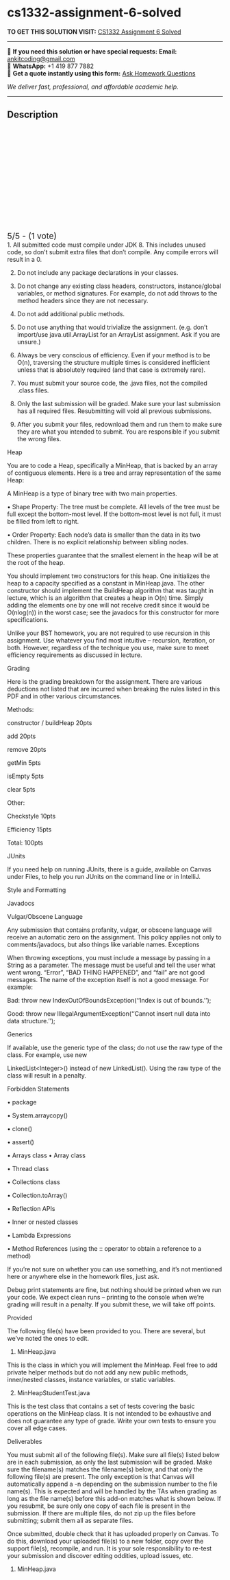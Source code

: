 # cs1332-assignment-6-solved
**TO GET THIS SOLUTION VISIT:** [CS1332 Assignment 6 Solved](https://www.ankitcodinghub.com/product/cs1332-important-solved-6/)


---

📩 **If you need this solution or have special requests:** **Email:** ankitcoding@gmail.com  
📱 **WhatsApp:** +1 419 877 7882  
📄 **Get a quote instantly using this form:** [Ask Homework Questions](https://www.ankitcodinghub.com/services/ask-homework-questions/)

*We deliver fast, professional, and affordable academic help.*

---

<h2>Description</h2>



<div class="kk-star-ratings kksr-auto kksr-align-center kksr-valign-top" data-payload="{&quot;align&quot;:&quot;center&quot;,&quot;id&quot;:&quot;109377&quot;,&quot;slug&quot;:&quot;default&quot;,&quot;valign&quot;:&quot;top&quot;,&quot;ignore&quot;:&quot;&quot;,&quot;reference&quot;:&quot;auto&quot;,&quot;class&quot;:&quot;&quot;,&quot;count&quot;:&quot;1&quot;,&quot;legendonly&quot;:&quot;&quot;,&quot;readonly&quot;:&quot;&quot;,&quot;score&quot;:&quot;5&quot;,&quot;starsonly&quot;:&quot;&quot;,&quot;best&quot;:&quot;5&quot;,&quot;gap&quot;:&quot;4&quot;,&quot;greet&quot;:&quot;Rate this product&quot;,&quot;legend&quot;:&quot;5\/5 - (1 vote)&quot;,&quot;size&quot;:&quot;24&quot;,&quot;title&quot;:&quot;CS1332  Assignment 6 Solved&quot;,&quot;width&quot;:&quot;138&quot;,&quot;_legend&quot;:&quot;{score}\/{best} - ({count} {votes})&quot;,&quot;font_factor&quot;:&quot;1.25&quot;}">

<div class="kksr-stars">

<div class="kksr-stars-inactive">
            <div class="kksr-star" data-star="1" style="padding-right: 4px">


<div class="kksr-icon" style="width: 24px; height: 24px;"></div>
        </div>
            <div class="kksr-star" data-star="2" style="padding-right: 4px">


<div class="kksr-icon" style="width: 24px; height: 24px;"></div>
        </div>
            <div class="kksr-star" data-star="3" style="padding-right: 4px">


<div class="kksr-icon" style="width: 24px; height: 24px;"></div>
        </div>
            <div class="kksr-star" data-star="4" style="padding-right: 4px">


<div class="kksr-icon" style="width: 24px; height: 24px;"></div>
        </div>
            <div class="kksr-star" data-star="5" style="padding-right: 4px">


<div class="kksr-icon" style="width: 24px; height: 24px;"></div>
        </div>
    </div>

<div class="kksr-stars-active" style="width: 138px;">
            <div class="kksr-star" style="padding-right: 4px">


<div class="kksr-icon" style="width: 24px; height: 24px;"></div>
        </div>
            <div class="kksr-star" style="padding-right: 4px">


<div class="kksr-icon" style="width: 24px; height: 24px;"></div>
        </div>
            <div class="kksr-star" style="padding-right: 4px">


<div class="kksr-icon" style="width: 24px; height: 24px;"></div>
        </div>
            <div class="kksr-star" style="padding-right: 4px">


<div class="kksr-icon" style="width: 24px; height: 24px;"></div>
        </div>
            <div class="kksr-star" style="padding-right: 4px">


<div class="kksr-icon" style="width: 24px; height: 24px;"></div>
        </div>
    </div>
</div>


<div class="kksr-legend" style="font-size: 19.2px;">
            5/5 - (1 vote)    </div>
    </div>
1. All submitted code must compile under JDK 8. This includes unused code, so don’t submit extra files that don’t compile. Any compile errors will result in a 0.

2. Do not include any package declarations in your classes.

3. Do not change any existing class headers, constructors, instance/global variables, or method signatures. For example, do not add throws to the method headers since they are not necessary.

4. Do not add additional public methods.

5. Do not use anything that would trivialize the assignment. (e.g. don’t import/use java.util.ArrayList for an ArrayList assignment. Ask if you are unsure.)

6. Always be very conscious of efficiency. Even if your method is to be O(n), traversing the structure multiple times is considered inefficient unless that is absolutely required (and that case is extremely rare).

7. You must submit your source code, the .java files, not the compiled .class files.

8. Only the last submission will be graded. Make sure your last submission has all required files. Resubmitting will void all previous submissions.

9. After you submit your files, redownload them and run them to make sure they are what you intended to submit. You are responsible if you submit the wrong files.

Heap

You are to code a Heap, specifically a MinHeap, that is backed by an array of contiguous elements. Here is a tree and array representation of the same Heap:

A MinHeap is a type of binary tree with two main properties.

• Shape Property: The tree must be complete. All levels of the tree must be full except the bottom-most level. If the bottom-most level is not full, it must be filled from left to right.

• Order Property: Each node’s data is smaller than the data in its two children. There is no explicit relationship between sibling nodes.

These properties guarantee that the smallest element in the heap will be at the root of the heap.

You should implement two constructors for this heap. One initializes the heap to a capacity specified as a constant in MinHeap.java. The other constructor should implement the BuildHeap algorithm that was taught in lecture, which is an algorithm that creates a heap in O(n) time. Simply adding the elements one by one will not receive credit since it would be O(nlog(n)) in the worst case; see the javadocs for this constructor for more specifications.

Unlike your BST homework, you are not required to use recursion in this assignment. Use whatever you find most intuitive – recursion, iteration, or both. However, regardless of the technique you use, make sure to meet efficiency requirements as discussed in lecture.

Grading

Here is the grading breakdown for the assignment. There are various deductions not listed that are incurred when breaking the rules listed in this PDF and in other various circumstances.

Methods:

constructor / buildHeap 20pts

add 20pts

remove 20pts

getMin 5pts

isEmpty 5pts

clear 5pts

Other:

Checkstyle 10pts

Efficiency 15pts

Total: 100pts

JUnits

If you need help on running JUnits, there is a guide, available on Canvas under Files, to help you run JUnits on the command line or in IntelliJ.

Style and Formatting

Javadocs

Vulgar/Obscene Language

Any submission that contains profanity, vulgar, or obscene language will receive an automatic zero on the assignment. This policy applies not only to comments/javadocs, but also things like variable names. Exceptions

When throwing exceptions, you must include a message by passing in a String as a parameter. The message must be useful and tell the user what went wrong. “Error”, “BAD THING HAPPENED”, and “fail” are not good messages. The name of the exception itself is not a good message. For example:

Bad: throw new IndexOutOfBoundsException(‘‘Index is out of bounds.’’);

Good: throw new IllegalArgumentException(‘‘Cannot insert null data into data structure.’’);

Generics

If available, use the generic type of the class; do not use the raw type of the class. For example, use new

LinkedList&lt;Integer&gt;() instead of new LinkedList(). Using the raw type of the class will result in a penalty.

Forbidden Statements

• package

• System.arraycopy()

• clone()

• assert()

• Arrays class • Array class

• Thread class

• Collections class

• Collection.toArray()

• Reflection APIs

• Inner or nested classes

• Lambda Expressions

• Method References (using the :: operator to obtain a reference to a method)

If you’re not sure on whether you can use something, and it’s not mentioned here or anywhere else in the homework files, just ask.

Debug print statements are fine, but nothing should be printed when we run your code. We expect clean runs – printing to the console when we’re grading will result in a penalty. If you submit these, we will take off points.

Provided

The following file(s) have been provided to you. There are several, but we’ve noted the ones to edit.

1. MinHeap.java

This is the class in which you will implement the MinHeap. Feel free to add private helper methods but do not add any new public methods, inner/nested classes, instance variables, or static variables.

2. MinHeapStudentTest.java

This is the test class that contains a set of tests covering the basic operations on the MinHeap class. It is not intended to be exhaustive and does not guarantee any type of grade. Write your own tests to ensure you cover all edge cases.

Deliverables

You must submit all of the following file(s). Make sure all file(s) listed below are in each submission, as only the last submission will be graded. Make sure the filename(s) matches the filename(s) below, and that only the following file(s) are present. The only exception is that Canvas will automatically append a -n depending on the submission number to the file name(s). This is expected and will be handled by the TAs when grading as long as the file name(s) before this add-on matches what is shown below. If you resubmit, be sure only one copy of each file is present in the submission. If there are multiple files, do not zip up the files before submitting; submit them all as separate files.

Once submitted, double check that it has uploaded properly on Canvas. To do this, download your uploaded file(s) to a new folder, copy over the support file(s), recompile, and run. It is your sole responsibility to re-test your submission and discover editing oddities, upload issues, etc.

1. MinHeap.java
